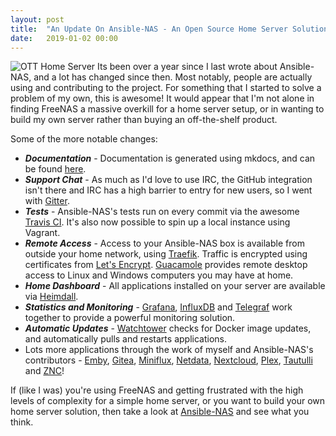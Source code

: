 ```yaml
---
layout: post
title:  "An Update On Ansible-NAS - An Open Source Home Server Solution"
date:   2019-01-02 00:00
---
```

![OTT Home Server](https://farm1.staticflickr.com/44/153225000_698c62c38a_o_d.jpg)
Its been over a year since I last wrote about Ansible-NAS, and a lot has changed since then. Most notably, people are actually using and contributing to the project. For something that I started to solve a problem of my own, this is awesome! It would appear that I'm not alone in finding FreeNAS a massive overkill for a home server setup, or in wanting to build my own server rather than buying an off-the-shelf product.

Some of the more notable changes:

* ***Documentation*** - Documentation is generated using mkdocs, and can be found [here](https://davestephens.github.io/ansible-nas).
* ***Support Chat*** - As much as I'd love to use IRC, the GitHub integration isn't there and IRC has a high barrier to entry for new users, so I went with [Gitter](https://gitter.im/Ansible-NAS/Chat).
* ***Tests*** - Ansible-NAS's tests run on every commit via the awesome [Travis CI](https://travis-ci.com/davestephens/ansible-nas). It's also now possible to spin up a local instance using Vagrant.
* ***Remote Access*** - Access to your Ansible-NAS box is available from outside your home network, using [Traefik](https://traefik.io/). Traffic is encrypted using certificates from [Let's Encrypt](https://letsencrypt.org/). [Guacamole](https://guacamole.apache.org/) provides remote desktop access to Linux and Windows computers you may have at home.
* ***Home Dashboard*** - All applications installed on your server are available via [Heimdall](https://heimdall.site/).
* ***Statistics and Monitoring*** - [Grafana](https://github.com/grafana/grafana), [InfluxDB](https://github.com/influxdata/influxdb) and [Telegraf](https://github.com/influxdata/telegraf) work together to provide a powerful monitoring solution.
* ***Automatic Updates*** - [Watchtower](https://github.com/v2tec/watchtower) checks for Docker image updates, and automatically pulls and restarts applications.
* Lots more applications through the work of myself and Ansible-NAS's contributors - [Emby](https://emby.media/), [Gitea](https://gitea.io/en-us/), [Miniflux](https://miniflux.app/), [Netdata](https://my-netdata.io/), [Nextcloud](https://nextcloud.com/), [Plex](https://www.plex.tv/), [Tautulli](http://tautulli.com/) and [ZNC](https://wiki.znc.in/ZNC)!

If (like I was) you're using FreeNAS and getting frustrated with the high levels of complexity for a simple home server, or you want to build your own home server solution, then take a look at [Ansible-NAS](https://github.com/davestephens/ansible-nas) and see what you think.